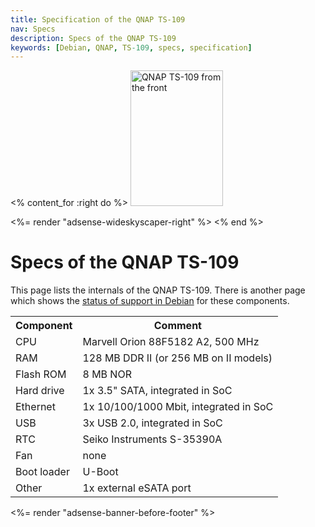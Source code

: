 ```yaml
---
title: Specification of the QNAP TS-109
nav: Specs
description: Specs of the QNAP TS-109
keywords: [Debian, QNAP, TS-109, specs, specification]
---
```


<% content_for :right do %>
<img src = "../images/r_ts109_front.jpg" class="border" alt="QNAP TS-109 from the front" width="148" height="217" />

<%= render "adsense-wideskyscaper-right" %>
<% end %>

<h1>Specs of the QNAP TS-109</h1>

This page lists the internals of the QNAP TS-109.  There is another page
which shows the <a href = "../status/">status of support in Debian</a> for
these components.

<table>

<tr>
<th>Component</th>
<th>Comment</th>
</tr>

<tr>
<td>CPU</td>
<td>Marvell Orion 88F5182 A2, 500 MHz</td>
</tr>

<tr>
<td>RAM</td>
<td>128 MB DDR II (or 256 MB on II models)</td>
</tr>

<tr>
<td>Flash ROM</td>
<td>8 MB NOR</td>
</tr>

<tr>
<td>Hard drive</td>
<td>1x 3.5" SATA, integrated in SoC</td>
</tr>

<tr>
<td>Ethernet</td>
<td>1x 10/100/1000 Mbit, integrated in SoC</td>
</tr>

<tr>
<td>USB</td>
<td>3x USB 2.0, integrated in SoC</td>
</tr>

<tr>
<td>RTC</td>
<td>Seiko Instruments S-35390A</td>
</tr>

<tr>
<td>Fan</td>
<td>none</td>
</tr>

<tr>
<td>Boot loader</td>
<td>U-Boot</td>
</tr>

<tr>
<td>Other</td>
<td>1x external eSATA port</td>
</tr>

</table>

<div class="bbf">
<%= render "adsense-banner-before-footer" %>
</div>

